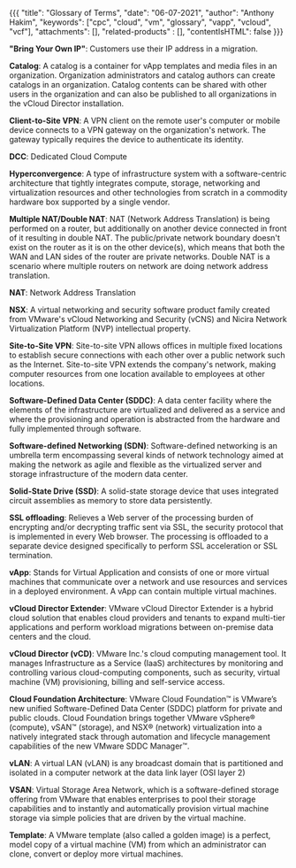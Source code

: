{{{
 "title": "Glossary of Terms",
 "date": "06-07-2021",
 "author": "Anthony Hakim",
 "keywords": ["cpc", "cloud", "vm", "glossary", "vapp", "vcloud", "vcf"],
"attachments": [],
 "related-products" : [],
 "contentIsHTML": false
 }}}

**"Bring Your Own IP"**: Customers use their IP address in a migration.

**Catalog**: A catalog is a container for vApp templates and media files in an organization. Organization administrators and catalog authors can create catalogs in an organization. Catalog contents can be shared with other users in the organization and can also be published to all organizations in the vCloud Director installation.

**Client-to-Site VPN**: A VPN client on the remote user's computer or mobile device connects to a VPN gateway on the organization's network. The gateway typically requires the device to authenticate its identity.

**DCC**: Dedicated Cloud Compute

**Hyperconvergence**: A type of infrastructure system with a software-centric architecture that tightly integrates compute, storage, networking and virtualization resources and other technologies from scratch in a commodity hardware box supported by a single vendor.

**Multiple NAT/Double NAT**: NAT (Network Address Translation) is being performed on a router, but additionally on another device connected in front of it resulting in double NAT. The public/private network boundary doesn't exist on the router as it is on the other device(s), which means that both the WAN and LAN sides of the router are private networks. Double NAT is a scenario where multiple routers on network are doing network address translation.

**NAT**: Network Address Translation

**NSX**: A virtual networking and security software product family created from VMware's vCloud Networking and Security (vCNS) and Nicira Network Virtualization Platform (NVP) intellectual property.

**Site-to-Site VPN**: Site-to-site VPN allows offices in multiple fixed locations to establish secure connections with each other over a public network such as the Internet. Site-to-site VPN extends the company's network, making computer resources from one location available to employees at other locations.

**Software-Defined Data Center (SDDC)**:  A data center facility where the elements of the infrastructure are virtualized and delivered as a service and where the provisioning and operation is abstracted from the hardware and fully implemented through software.

**Software-defined Networking (SDN)**: Software-defined networking is an umbrella term encompassing several kinds of network technology aimed at making the network as agile and flexible as the virtualized server and storage infrastructure of the modern data center.

**Solid-State Drive (SSD)**: A solid-state storage device that uses integrated circuit assemblies as memory to store data persistently.

**SSL offloading**: Relieves a Web server of the processing burden of encrypting and/or decrypting traffic sent via SSL, the security protocol that is implemented in every Web browser. The processing is offloaded to a separate device designed specifically to perform SSL acceleration or SSL termination.

**vApp**: Stands for Virtual Application and consists of one or more virtual machines that communicate over a network and use resources and services in a deployed environment. A vApp can contain multiple virtual machines.

**vCloud Director Extender**: VMware vCloud Director Extender is a hybrid cloud solution that enables cloud providers and tenants to expand multi-tier applications and perform workload migrations between on-premise data centers and the cloud.

**vCloud Director (vCD)**: VMware Inc.'s cloud computing management tool. It manages Infrastructure as a Service (IaaS) architectures by monitoring and controlling various cloud-computing components, such as security, virtual machine (VM) provisioning, billing and self-service access.

**Cloud Foundation Architecture**: VMware Cloud Foundation™ is VMware’s new unified Software-Defined Data Center (SDDC) platform for private and public clouds. Cloud Foundation brings together VMware vSphere® (compute), vSAN™ (storage), and NSX® (network) virtualization into a natively integrated stack through automation and lifecycle management capabilities of the new VMware SDDC Manager™.

**vLAN**: A virtual LAN (vLAN) is any broadcast domain that is partitioned and isolated in a computer network at the data link layer (OSI layer 2)

**VSAN**: Virtual Storage Area Network, which is a software-defined storage offering from VMware that enables enterprises to pool their storage capabilities and to instantly and automatically provision virtual machine storage via simple policies that are driven by the virtual machine.

**Template**: A VMware template (also called a golden image) is a perfect, model copy of a virtual machine (VM) from which an administrator can clone, convert or deploy more virtual machines.
